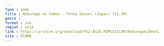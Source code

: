 ```yaml
---
type : game
title : Nobunaga no Yabou - Tenka Sousei (Japan) (v1.30)
genre : 
format : iso
region : asia
link : https://archive.org/download/PS2-ASIA-ROMS321COM/Nobunaga%20no%20Yabou%20-%20Tenka%20Sousei%20%28Japan%29%20%28v1.30%29.7z
size : 874MB
---
```

